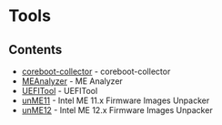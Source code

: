 # Tools

## Contents

- [coreboot-collector](https://github.com/system76/coreboot-collector.git) - coreboot-collector
- [MEAnalyzer](https://github.com/platomav/MEAnalyzer.git) - ME Analyzer
- [UEFITool](https://github.com/LongSoft/UEFITool.git) - UEFITool
- [unME11](https://github.com/ptresearch/unME11.git) - Intel ME 11.x Firmware Images Unpacker
- [unME12](https://github.com/ptresearch/unME12.git) - Intel ME 12.x Firmware Images Unpacker
